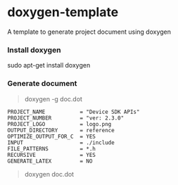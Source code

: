 # doxygen-template
A template to generate project  document using doxygen

### Install doxygen
sudo apt-get install doxygen

### Generate document
> doxygen -g doc.dot    

```
PROJECT_NAME           = "Device SDK APIs"
PROJECT_NUMBER         = "ver: 2.3.0"
PROJECT_LOGO           = logo.png
OUTPUT_DIRECTORY       = reference
OPTIMIZE_OUTPUT_FOR_C  = YES
INPUT                  = ./include
FILE_PATTERNS          = *.h
RECURSIVE              = YES
GENERATE_LATEX         = NO
```

> doxygen doc.dot

